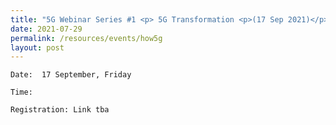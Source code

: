 ```yaml
---
title: "5G Webinar Series #1 <p> 5G Transformation <p>(17 Sep 2021)</p>"
date: 2021-07-29
permalink: /resources/events/how5g
layout: post
---
```







<Summary>
	
	Date:  17 September, Friday
	
	Time: 
	
	Registration: Link tba
	